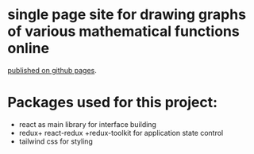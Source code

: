 # single page site for drawing graphs of various mathematical functions online

[published on github pages](https://RGilyazov.github.io/chart/).

# Packages used for this project:

- react as main library for interface building
- redux+ react-redux +redux-toolkit for application state control
- tailwind css for styling
